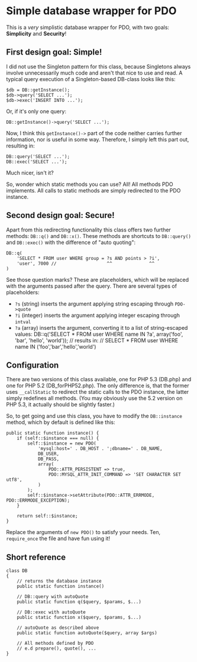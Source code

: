 Simple database wrapper for PDO
===============================

This is a *very* simplistic database wrapper for PDO, with two goals:
**Simplicity** and **Security**!

First design goal: Simple!
--------------------------

I did not use the Singleton pattern for this class, because Singletons
always involve unnecessarily much code and aren't that nice to use and read.
A typical query execution of a Singleton-based DB-class looks like this:

	$db = DB::getInstance();
	$db->query('SELECT ...');
	$db->exec('INSERT INTO ...');

Or, if it's only one query:

	DB::getInstance()->query('SELECT ...');

Now, I think this `getInstance()->` part of the code neither carries
further information, nor is useful in some way. Therefore, I simply left
this part out, resulting in:

	DB::query('SELECT ...');
	DB::exec('SELECT ...');

Much nicer, isn't it?

So, wonder which static methods you can use? All! All methods PDO implements.
All calls to static methods are simply redirected to the PDO instance.

Second design goal: Secure!
---------------------------

Apart from this redirecting functionality this class offers two further methods:
`DB::q()` and `DB::x()`. These methods are shortcuts to `DB::query()` and `DB::exec()`
with the difference of "auto quoting":

	DB::q(
		'SELECT * FROM user WHERE group = ?s AND points > ?i',
		'user', 7000 //                   ^^              ^^
	)

See those question marks? These are placeholders, which will be replaced with the arguments
passed after the query. There are several types of placeholders:

 * `?s` (string)  inserts the argument applying string escaping through `PDO->quote`
 * `?i` (integer) inserts the argument applying integer escaping through `intval`
 * `?a` (array)   inserts the argument, converting it to a list of string-escaped values:
       DB::q('SELECT * FROM user WHERE name IN ?a', array('foo', 'bar', 'hello', 'world'));
       // results in:
       // SELECT * FROM user WHERE name IN ('foo','bar','hello','world')

Configuration
-------------

There are two versions of this class available, one for PHP 5.3
(DB.php) and one for PHP 5.2 (DB_forPHP52.php). The only difference
is, that the former uses `__callStatic` to redirect the static calls
to the PDO instance, the latter simply redefines all methods. (You may
obviously use the 5.2 version on PHP 5.3, it actually should be slightly
faster.)

So, to get going and use this class, you have to modify the
`DB::instance` method, which by default is defined like this:

	public static function instance() {
		if (self::$instance === null) {
			self::$instance = new PDO(
				'mysql:host=' . DB_HOST . ';dbname=' . DB_NAME,
				DB_USER,
				DB_PASS,
				array(
					PDO::ATTR_PERSISTENT => true,
					PDO::MYSQL_ATTR_INIT_COMMAND => 'SET CHARACTER SET utf8',
				)
			);
			self::$instance->setAttribute(PDO::ATTR_ERRMODE, PDO::ERRMODE_EXCEPTION);
		}

		return self::$instance;
	}

Replace the arguments of `new PDO()` to satisfy your needs.
Ten, `require_once` the file and have fun using it!

Short reference
---------------

	class DB
	{
		// returns the database instance
		public static function instance()

		// DB::query with autoQuote
		public static function q($query, $params, $...)

		// DB::exec with autoQuote
		public static function x($query, $params, $...)

		// autoQuote as described above
		public static function autoQuote($query, array $args)

        // All methods defined by PDO
        // e.d prepare(), quote(), ...
	}